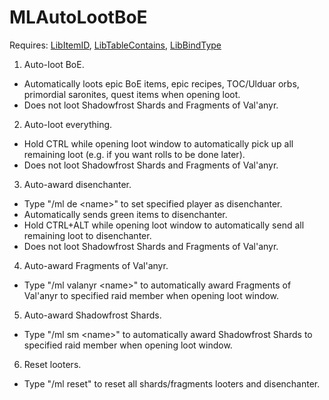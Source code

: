 # MLAutoLootBoE
 Requires: [LibItemID](https://github.com/Homerocker/LibItemID), [LibTableContains](https://github.com/Homerocker/LibTableContains), [LibBindType](https://github.com/Homerocker/LibBindType)
 
 1. Auto-loot BoE.
   - Automatically loots epic BoE items, epic recipes, TOC/Ulduar orbs, primordial saronites, quest items when opening loot.
   - Does not loot Shadowfrost Shards and Fragments of Val'anyr.
 2. Auto-loot everything.
   - Hold CTRL while opening loot window to automatically pick up all remaining loot (e.g. if you want rolls to be done later).
   - Does not loot Shadowfrost Shards and Fragments of Val'anyr.
 3. Auto-award disenchanter.
   - Type "/ml de \<name\>" to set specified player as disenchanter.
   - Automatically sends green items to disenchanter.
   - Hold CTRL+ALT while opening loot window to automatically send all remaining loot to disenchanter.
   - Does not loot Shadowfrost Shards and Fragments of Val'anyr.
 4. Auto-award Fragments of Val'anyr.
   - Type "/ml valanyr \<name\>" to automatically award Fragments of Val'anyr to specified raid member when opening loot window.
 5. Auto-award Shadowfrost Shards.
   - Type "/ml sm \<name\>" to automatically award Shadowfrost Shards to specified raid member when opening loot window.
 6. Reset looters.
   - Type "/ml reset" to reset all shards/fragments looters and disenchanter.

